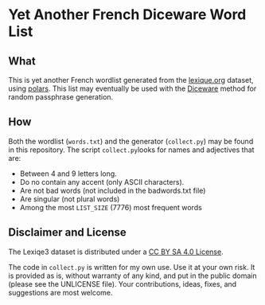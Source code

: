 # Yet Another French Diceware Word List

## What

This is yet another French wordlist generated from the
[lexique.org](https://www.lexique.org) dataset, using
[polars](https://www.polar.rs). This list may eventually be used with the
[Diceware](https://theworld.com/~reinhold/diceware.html) method for random
passphrase generation.

## How

Both the wordlist (`words.txt`) and the generator (`collect.py`) may be found in
this repository. The script `collect.py`looks for names and adjectives that are:

- Between 4 and 9 letters long.
- Do no contain any accent (only ASCII characters).
- Are not bad words (not included in the badwords.txt file)
- Are singular (not plural words)
- Among the most `LIST_SIZE` (7776) most frequent words


## Disclaimer and License

The Lexiqe3 dataset is distributed under a [CC BY SA 4.0
License](https://github.com/chrplr/openlexicon/blob/master/datasets-info/Lexique382/README-Lexique.md).

The code in `collect.py` is written for my own use. Use it at your own risk. It
is provided as is, without warranty of any kind, and put in the public domain
(please see the UNLICENSE file). Your contributions, ideas, fixes, and
suggestions are most welcome.
